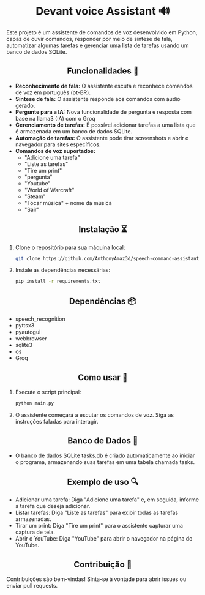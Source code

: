 <h1 align="center" > Devant voice Assistant 🔊 </h1>

Este projeto é um assistente de comandos de voz desenvolvido em Python, capaz de ouvir comandos, responder por meio de síntese de fala, automatizar algumas tarefas e gerenciar uma lista de tarefas usando um banco de dados SQLite.

<h2 align="center" > Funcionalidades 🧰</h2>

- **Reconhecimento de fala:** O assistente escuta e reconhece comandos de voz em português (pt-BR).
- **Síntese de fala:** O assistente responde aos comandos com áudio gerado.
- **Pergunte para a IA:** Nova funcionalidade de pergunta e resposta com base na llama3 (IA) com o Groq
- **Gerenciamento de tarefas:** É possível adicionar tarefas a uma lista que é armazenada em um banco de dados SQLite.
- **Automação de tarefas:** O assistente pode tirar screenshots e abrir o navegador para sites específicos.
- **Comandos de voz suportados:**
  - "Adicione uma tarefa"
  - "Liste as tarefas"
  - "Tire um print"
  - "pergunta"
  - "Youtube"
  - "World of Warcraft"
  - "Steam"
  - "Tocar música" + nome da música
  - "Sair"

<h2 align="center" > Instalação ⏳</h2>

1. Clone o repositório para sua máquina local:
   
   ```bash
   git clone https://github.com/AnthonyAmaz3d/speech-command-assistant.git
   
2. Instale as dependências necessárias:
   
   ```bash
   pip install -r requirements.txt
   
<h2 align="center" > Dependências 📦</h2>

  - speech_recognition
  - pyttsx3
  - pyautogui
  - webbrowser
  - sqlite3
  - os
  - Groq

<h2 align="center" > Como usar 📖</h2>

  1. Execute o script principal:
     ```bash
     python main.py
  2. O assistente começará a escutar os comandos de voz. Siga as instruções faladas para interagir.

<h2 align="center" > Banco de Dados 📂</h2>

  - O banco de dados SQLite tasks.db é criado automaticamente ao iniciar o programa, armazenando suas tarefas em uma tabela chamada tasks.

<h2 align="center" > Exemplo de uso 🔍</h2>

  - Adicionar uma tarefa: Diga "Adicione uma tarefa" e, em seguida, informe a tarefa que deseja adicionar.
  - Listar tarefas: Diga "Liste as tarefas" para exibir todas as tarefas armazenadas.
  - Tirar um print: Diga "Tire um print" para o assistente capturar uma captura de tela.
  - Abrir o YouTube: Diga "YouTube" para abrir o navegador na página do YouTube.
    
<h2 align="center" > Contribuição 🤝 </h2>

Contribuições são bem-vindas! Sinta-se à vontade para abrir issues ou enviar pull requests.
